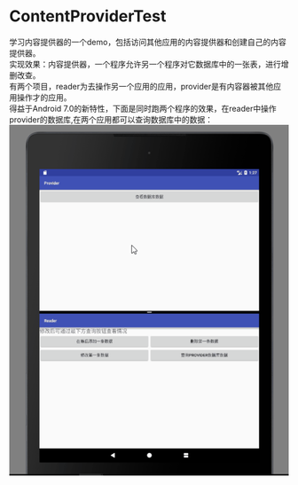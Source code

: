 # ContentProviderTest
学习内容提供器的一个demo，包括访问其他应用的内容提供器和创建自己的内容提供器。<br>
实现效果：内容提供器，一个程序允许另一个程序对它数据库中的一张表，进行增删改查。<br>
有两个项目，reader为去操作另一个应用的应用，provider是有内容器被其他应用操作才的应用。<br>
得益于Android 7.0的新特性，下面是同时跑两个程序的效果，在reader中操作provider的数据库,在两个应用都可以查询数据库中的数据：<br>
![图片加载失败](https://github.com/HeTingwei/ContentProviderTest/blob/master/doc/%E6%95%88%E6%9E%9C.gif)
